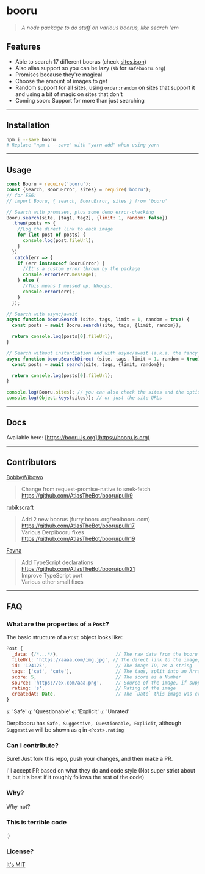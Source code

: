 # booru

>*A node package to do stuff on various boorus, like search 'em*

## Features

- Able to search 17 different boorus (check [sites.json](./src/sites.json))
- Also alias support so you can be lazy (`sb` for `safebooru.org`)
- Promises because they're magical
- Choose the amount of images to get
- Random support for all sites, using `order:random` on sites that support it and using a bit of magic on sites that don't
- Coming soon: Support for more than just searching

---

## Installation

```sh
npm i --save booru
# Replace "npm i --save" with "yarn add" when using yarn
```

---

## Usage

```js
const Booru = require('booru');
const {search, BooruError, sites} = require('booru');
// for ES6:
// import Booru, { search, BooruError, sites } from 'booru'

// Search with promises, plus some demo error-checking
Booru.search(site, [tag1, tag2], {limit: 1, random: false})
  .then(posts => {
    //Log the direct link to each image
    for (let post of posts) {
      console.log(post.fileUrl);
    }
  })
  .catch(err => {
    if (err instanceof BooruError) {
      //It's a custom error thrown by the package
      console.error(err.message);
    } else {
      //This means I messed up. Whoops.
      console.error(err);
    }
  });

// Search with async/await
async function booruSearch (site, tags, limit = 1, random = true) {
  const posts = await Booru.search(site, tags, {limit, random});

  return console.log(posts[0].fileUrl);
}

// Search without instantiation and with async/await (a.k.a. the fancy pants way)
async function booruSearchDirect (site, tags, limit = 1, random = true) {
  const posts = await search(site, tags, {limit, random});

  return console.log(posts[0].fileUrl);
}

console.log(Booru.sites); // you can also check the sites and the options for each
console.log(Object.keys(sites)); // or just the site URLs
```

---

## Docs

Available here: [https://booru.js.org](https://booru.js.org)

---

## Contributors

[BobbyWibowo](https://github.com/BobbyWibowo/booru)
> Change from request-promise-native to snek-fetch https://github.com/AtlasTheBot/booru/pull/9

[rubikscraft](https://github.com/rubikscraft/booru)
> Add 2 new boorus (furry.booru.org/realbooru.com) https://github.com/AtlasTheBot/booru/pull/17  
> Various Derpibooru fixes https://github.com/AtlasTheBot/booru/pull/19

[Favna](https://github.com/favna/)
> Add TypeScript declarations https://github.com/AtlasTheBot/booru/pull/21  
> Improve TypeScript port  
> Various other small fixes
---

## FAQ

### What are the properties of a `Post`?

The basic structure of a `Post` object looks like:

```js
Post {
  _data: {/*...*/},                     // The raw data from the booru
  fileUrl: 'https://aaaa.com/img.jpg', // The direct link to the image, ready to post
  id: '124125',                         // The image ID, as a string
  tags: ['cat', 'cute'],                // The tags, split into an Array
  score: 5,                             // The score as a Number
  source: 'https://ex.com/aaa.png',     // Source of the image, if supplied
  rating: 's',                          // Rating of the image
  createdAt: Date,                      // The `Date` this image was created at
}
```

`s`: 'Safe'
`q`: 'Questionable'
`e`: 'Explicit'
`u`: 'Unrated'

Derpibooru has `Safe, Suggestive, Questionable, Explicit`, although `Suggestive` will be shown as `q` in `<Post>.rating`

### Can I contribute?

Sure! Just fork this repo, push your changes, and then make a PR.

I'll accept PR based on what they do and code style (Not super strict about it, but it's best if it roughly follows the rest of the code)

### Why?

Why not?

### This is terrible code

:)

### License?

[It's MIT](https://choosealicense.com/licenses/mit/)
